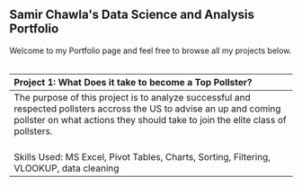 ## Samir Chawla's Data Science and Analysis Portfolio

Welcome to my Portfolio page and feel free to browse all my projects below.
<br>
<br>

| **Project 1: What Does it take to become a Top Pollster?**      |
| :---        |
| The purpose of this project is to analyze successful and respected pollsters accross the US to advise an up and coming pollster on what actions they should take to join the elite class of pollsters. <br><br> |
| Skills Used: MS Excel, Pivot Tables, Charts, Sorting, Filtering, VLOOKUP, data cleaning   |

